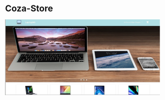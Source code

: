# Coza-Store
![alt text](https://github.com/ECJ222/Laptop.Ng/blob/master/portfolios2.jpg?raw=true) 
